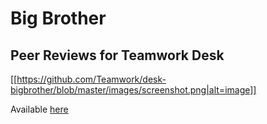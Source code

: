 # Big Brother
## Peer Reviews for Teamwork Desk

[[https://github.com/Teamwork/desk-bigbrother/blob/master/images/screenshot.png|alt=image]]

Available [here](https://teamwork.github.io/desk-bigbrother/)
